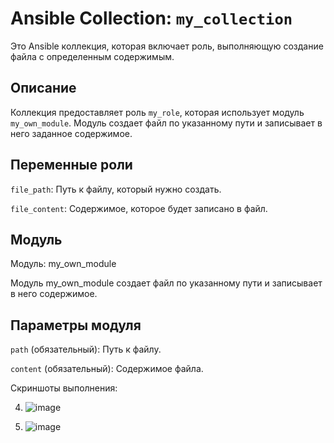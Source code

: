 # Ansible Collection: `my_collection`

Это Ansible коллекция, которая включает роль, выполняющую создание файла с определенным содержимым.

## Описание

Коллекция предоставляет роль `my_role`, которая использует модуль `my_own_module`. Модуль создает файл по указанному пути и записывает в него заданное содержимое.

## Переменные роли

`file_path`: Путь к файлу, который нужно создать.

`file_content`: Содержимое, которое будет записано в файл.

## Модуль

Модуль: my_own_module

Модуль my_own_module создает файл по указанному пути и записывает в него содержимое.

## Параметры модуля

`path` (обязательный): Путь к файлу.

`content` (обязательный): Содержимое файла.


Скриншоты выполнения:

4. ![image](https://github.com/user-attachments/assets/2cb76f3e-4244-4fdb-9a62-6fae9bb4a4bc)

6. ![image](https://github.com/user-attachments/assets/d6324388-b80a-49da-8772-3090fffeac4b)
 

